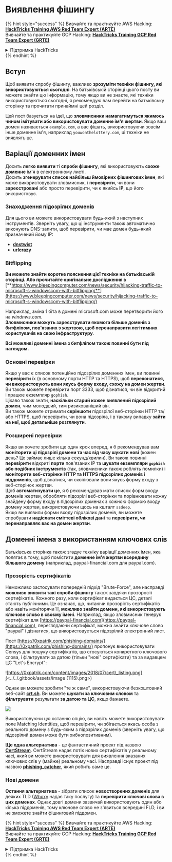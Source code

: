 # Виявлення фішингу

{% hint style="success" %}
Вивчайте та практикуйте AWS Hacking:<img src="/.gitbook/assets/arte.png" alt="" data-size="line">[**HackTricks Training AWS Red Team Expert (ARTE)**](https://training.hacktricks.xyz/courses/arte)<img src="/.gitbook/assets/arte.png" alt="" data-size="line">\
Вивчайте та практикуйте GCP Hacking: <img src="/.gitbook/assets/grte.png" alt="" data-size="line">[**HackTricks Training GCP Red Team Expert (GRTE)**<img src="/.gitbook/assets/grte.png" alt="" data-size="line">](https://training.hacktricks.xyz/courses/grte)

<details>

<summary>Підтримка HackTricks</summary>

* Перевірте [**плани підписки**](https://github.com/sponsors/carlospolop)!
* **Приєднуйтесь до** 💬 [**групи Discord**](https://discord.gg/hRep4RUj7f) або [**групи Telegram**](https://t.me/peass) або **слідкуйте** за нами в **Twitter** 🐦 [**@hacktricks\_live**](https://twitter.com/hacktricks\_live)**.**
* **Діліться хакерськими трюками, надсилаючи PR до** [**HackTricks**](https://github.com/carlospolop/hacktricks) та [**HackTricks Cloud**](https://github.com/carlospolop/hacktricks-cloud) репозиторіїв на GitHub.

</details>
{% endhint %}

## Вступ

Щоб виявити спробу фішингу, важливо **зрозуміти техніки фішингу, які використовуються сьогодні**. На батьківській сторінці цього посту ви можете знайти цю інформацію, тому якщо ви не знаєте, які техніки використовуються сьогодні, я рекомендую вам перейти на батьківську сторінку та прочитати принаймні цей розділ.

Цей пост базується на ідеї, що **зловмисники намагатимуться якимось чином імітувати або використовувати доменне ім'я жертви**. Якщо ваш домен називається `example.com`, а вас фішать, використовуючи зовсім інше доменне ім'я, наприклад `youwonthelottery.com`, ці техніки не виявлять це.

## Варіації доменних імен

Досить **легко** **виявити** ті **спроби фішингу**, які використовують **схоже доменне** ім'я в електронному листі.\
Досить **згенерувати список найбільш ймовірних фішингових імен**, які може використовувати зловмисник, і **перевірити**, чи вони **зареєстровані** або просто перевірити, чи є якийсь **IP**, що його використовує.

### Знаходження підозрілих доменів

Для цього ви можете використовувати будь-який з наступних інструментів. Зверніть увагу, що ці інструменти також автоматично виконують DNS-запити, щоб перевірити, чи має домен будь-який призначений йому IP:

* [**dnstwist**](https://github.com/elceef/dnstwist)
* [**urlcrazy**](https://github.com/urbanadventurer/urlcrazy)

### Bitflipping

**Ви можете знайти коротке пояснення цієї техніки на батьківській сторінці. Або прочитайте оригінальне дослідження в** [**https://www.bleepingcomputer.com/news/security/hijacking-traffic-to-microsoft-s-windowscom-with-bitflipping/**](https://www.bleepingcomputer.com/news/security/hijacking-traffic-to-microsoft-s-windowscom-with-bitflipping/)

Наприклад, зміна 1 біта в домені microsoft.com може перетворити його на _windnws.com._\
**Зловмисники можуть зареєструвати якомога більше доменів з битфліпом, пов'язаних з жертвою, щоб перенаправити легітимних користувачів на свою інфраструктуру**.

**Всі можливі доменні імена з битфліпом також повинні бути під наглядом.**

### Основні перевірки

Якщо у вас є список потенційно підозрілих доменних імен, ви повинні **перевірити** їх (в основному порти HTTP та HTTPS), щоб **переконатися, чи використовують вони якусь форму входу, схожу на домен жертви**.\
Ви також можете перевірити порт 3333, щоб дізнатися, чи він відкритий і працює екземпляр `gophish`.\
Цікаво також знати, **наскільки старий кожен виявлений підозрілий домен**, чим молодший, тим ризикованіший він.\
Ви також можете отримати **скріншоти** підозрілої веб-сторінки HTTP та/або HTTPS, щоб перевірити, чи вона підозріла, і в такому випадку **зайти на неї, щоб детальніше розглянути**.

### Розширені перевірки

Якщо ви хочете зробити ще один крок вперед, я б рекомендував вам **моніторити ці підозрілі домени та час від часу шукати нові** (кожен день? Це займає лише кілька секунд/хвилин). Ви також повинні **перевірити** відкриті **порти** пов'язаних IP та **шукати екземпляри `gophish` або подібних інструментів** (так, зловмисники також роблять помилки) і **моніторити веб-сторінки HTTP та HTTPS підозрілих доменів і піддоменів**, щоб дізнатися, чи скопіювали вони якусь форму входу з веб-сторінок жертви.\
Щоб **автоматизувати це**, я б рекомендував мати список форм входу доменів жертви, обробляти підозрілі веб-сторінки та порівнювати кожну знайдену форму входу в підозрілих доменах з кожною формою входу домену жертви, використовуючи щось на кшталт `ssdeep`.\
Якщо ви виявили форми входу підозрілих доменів, ви можете спробувати **надіслати сміттєві облікові дані** та **перевірити, чи перенаправляє вас на домен жертви**.

## Доменні імена з використанням ключових слів

Батьківська сторінка також згадує техніку варіації доменних імен, яка полягає в тому, щоб помістити **доменне ім'я жертви всередину більшого домену** (наприклад, paypal-financial.com для paypal.com).

### Прозорість сертифікатів

Неможливо застосувати попередній підхід "Brute-Force", але насправді **можливо виявити такі спроби фішингу** також завдяки прозорості сертифікатів. Кожного разу, коли сертифікат видається ЦС, деталі стають публічними. Це означає, що, читаючи прозорість сертифікатів або навіть моніторячи її, **можливо знайти домени, які використовують ключове слово в своєму імені**. Наприклад, якщо зловмисник генерує сертифікат для [https://paypal-financial.com](https://paypal-financial.com), переглядаючи сертифікат, можна знайти ключове слово "paypal" і дізнатися, що використовується підозрілий електронний лист.

Пост [https://0xpatrik.com/phishing-domains/](https://0xpatrik.com/phishing-domains/) пропонує використовувати Censys для пошуку сертифікатів, що стосуються конкретного ключового слова, і фільтрувати за датою (тільки "нові" сертифікати) та за видавцем ЦС "Let's Encrypt":

![https://0xpatrik.com/content/images/2018/07/cert\_listing.png](<../../.gitbook/assets/image (1115).png>)

Однак ви можете зробити "те ж саме", використовуючи безкоштовний веб-сайт [**crt.sh**](https://crt.sh). Ви можете **шукати за ключовим словом** та **фільтрувати** результати **за датою та ЦС**, якщо бажаєте.

![](<../../.gitbook/assets/image (519).png>)

Використовуючи цю останню опцію, ви навіть можете використовувати поле Matching Identities, щоб перевірити, чи збігається якась особа з реального домену з будь-яким з підозрілих доменів (зверніть увагу, що підозрілий домен може бути хибнопозитивним).

**Ще одна альтернатива** - це фантастичний проект під назвою [**CertStream**](https://medium.com/cali-dog-security/introducing-certstream-3fc13bb98067). CertStream надає потік нових сертифікатів у реальному часі, який ви можете використовувати для виявлення вказаних ключових слів у (майже) реальному часі. Насправді існує проект під назвою [**phishing\_catcher**](https://github.com/x0rz/phishing\_catcher), який робить саме це.

### **Нові домени**

**Остання альтернатива** - зібрати список **новостворених доменів** для деяких TLD ([Whoxy](https://www.whoxy.com/newly-registered-domains/) надає таку послугу) та **перевірити ключові слова в цих доменах**. Однак довгі домени зазвичай використовують один або кілька піддоменів, тому ключове слово не з'явиться всередині FLD, і ви не зможете знайти фішинговий піддомен.

{% hint style="success" %}
Вивчайте та практикуйте AWS Hacking:<img src="/.gitbook/assets/arte.png" alt="" data-size="line">[**HackTricks Training AWS Red Team Expert (ARTE)**](https://training.hacktricks.xyz/courses/arte)<img src="/.gitbook/assets/arte.png" alt="" data-size="line">\
Вивчайте та практикуйте GCP Hacking: <img src="/.gitbook/assets/grte.png" alt="" data-size="line">[**HackTricks Training GCP Red Team Expert (GRTE)**<img src="/.gitbook/assets/grte.png" alt="" data-size="line">](https://training.hacktricks.xyz/courses/grte)

<details>

<summary>Підтримка HackTricks</summary>

* Перевірте [**плани підписки**](https://github.com/sponsors/carlospolop)!
* **Приєднуйтесь до** 💬 [**групи Discord**](https://discord.gg/hRep4RUj7f) або [**групи Telegram**](https://t.me/peass) або **слідкуйте** за нами в **Twitter** 🐦 [**@hacktricks\_live**](https://twitter.com/hacktricks\_live)**.**
* **Діліться хакерськими трюками, надсилаючи PR до** [**HackTricks**](https://github.com/carlospolop/hacktricks) та [**HackTricks Cloud**](https://github.com/carlospolop/hacktricks-cloud) репозиторіїв на GitHub.

</details>
{% endhint %}
